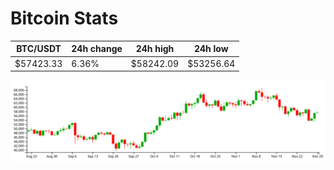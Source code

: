 # Bitcoin Stats

BTC/USDT|24h change|24h high|24h low|
|---|---|---|---|
|$57423.33|6.36%|$58242.09|$53256.64|

<img src="./chart.svg">
